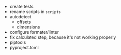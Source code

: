 - create tests
- rename scripts in `scripts`
- autodetect
  - offsets
  - dimensions
- configure formater/linter
- fix calculated step, because it's not working properly
- piptools
- pyproject.toml
